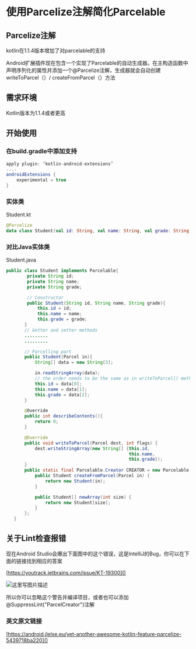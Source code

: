 # 使用Parcelize注解简化Parcelable

## Parcelize注解

kotlin在1.1.4版本增加了对parcelable的支持

Android扩展插件现在包含一个实现了Parcelable的自动生成器。在主构造函数中声明序列化的属性并添加一个@Parcelize注解，生成器就会自动创建writeToParcel（）/ createFromParcel（）方法

## 需求环境

Kotlin版本为1.1.4或者更高

## 开始使用

### 在build.gradle中添加支持

```groovy
apply plugin: ‘kotlin-android-extensions’
....
androidExtensions {
    experimental = true
}
```

### 实体类

Student.kt 

```kotlin
@Parcelize
data class Student(val id: String, val name: String, val grade: String) : Parcelable
```

### 对比Java实体类

Student.java

```java
public class Student implements Parcelable{
        private String id;
        private String name;
        private String grade;

        // Constructor
        public Student(String id, String name, String grade){
            this.id = id;
            this.name = name;
            this.grade = grade;
       }
       // Getter and setter methods
       .........
       .........

       // Parcelling part
       public Student(Parcel in){
           String[] data = new String[3];

           in.readStringArray(data);
           // the order needs to be the same as in writeToParcel() method
           this.id = data[0];
           this.name = data[1];
           this.grade = data[2];
       }

       @Оverride
       public int describeContents(){
           return 0;
       }

       @Override
       public void writeToParcel(Parcel dest, int flags) {
           dest.writeStringArray(new String[] {this.id,
                                               this.name,
                                               this.grade});
       }
       public static final Parcelable.Creator CREATOR = new Parcelable.Creator() {
           public Student createFromParcel(Parcel in) {
               return new Student(in); 
           }

           public Student[] newArray(int size) {
               return new Student[size];
           }
       };
   }
```

## 关于Lint检查报错

现在Android Studio会爆出下面图中的这个错误，这是IntelliJ的Bug，你可以在下面的链接找到相应的答案

[https://youtrack.jetbrains.com/issue/KT-19300]()

![这里写图片描述](http://img.blog.csdn.net/20171205120006608?watermark/2/text/aHR0cDovL2Jsb2cuY3Nkbi5uZXQvcXFfMjE3OTM0NjM=/font/5a6L5L2T/fontsize/400/fill/I0JBQkFCMA==/dissolve/70/gravity/SouthEast)

所以你可以忽略这个警告并编译项目，或者也可以添加@SuppressLint("ParcelCreator")注解

### 英文原文链接

[https://android.jlelse.eu/yet-another-awesome-kotlin-feature-parcelize-5439718ba220]()

